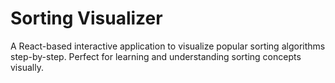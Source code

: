 # Sorting Visualizer

A React-based interactive application to visualize popular sorting algorithms step-by-step. Perfect for learning and understanding sorting concepts visually.
